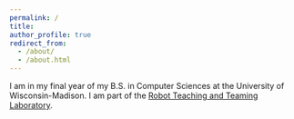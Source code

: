```yaml
---
permalink: /
title: 
author_profile: true
redirect_from: 
  - /about/
  - /about.html
---
```


I am in my final year of my B.S. in Computer Sciences at the University of Wisconsin-Madison. I am part of the [Robot Teaching and Teaming Laboratory](https://wisc-rt2.github.io/).